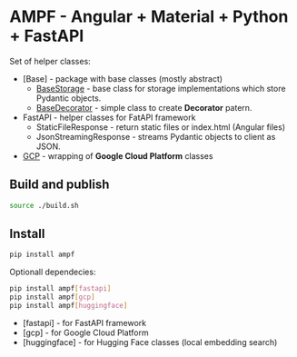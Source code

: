 # AMPF - Angular + Material + Python + FastAPI

Set of helper classes:

* [Base] - package with base classes (mostly abstract)
  * [BaseStorage](doc/base_storage.md) - base class for storage implementations which store Pydantic objects.
  * [BaseDecorator](doc/base_decorator.md) - simple class to create **Decorator** patern.
* FastAPI - helper classes for FatAPI framework
  * StaticFileResponse - return static files or index.html (Angular files)
  * JsonStreamingResponse - streams Pydantic objects to client as JSON.
* [GCP](doc/gcp.md) - wrapping of **Google Cloud Platform** classes

## Build and publish

```bash
source ./build.sh
```

## Install

```bash
pip install ampf
```

Optionall dependecies:

```bash
pip install ampf[fastapi]
pip install ampf[gcp]
pip install ampf[huggingface]
```

* [fastapi] - for FastAPI framework
* [gcp] - for Google Cloud Platform
* [huggingface] - for Hugging Face classes (local embedding search)
